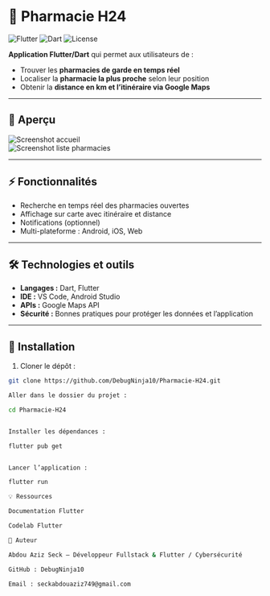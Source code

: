 # 🏥 Pharmacie H24

![Flutter](https://img.shields.io/badge/Flutter-02569B?style=for-the-badge&logo=flutter&logoColor=white)
![Dart](https://img.shields.io/badge/Dart-0175C2?style=for-the-badge&logo=dart&logoColor=white)
![License](https://img.shields.io/badge/License-MIT-blue.svg)

**Application Flutter/Dart** qui permet aux utilisateurs de :  
- Trouver les **pharmacies de garde en temps réel**  
- Localiser la **pharmacie la plus proche** selon leur position  
- Obtenir la **distance en km et l’itinéraire via Google Maps**

---

## 📸 Aperçu

![Screenshot accueil](./assets/screenshot-accueil.png)  
![Screenshot liste pharmacies](./assets/screenshot-liste.png)

---

## ⚡ Fonctionnalités

- Recherche en temps réel des pharmacies ouvertes  
- Affichage sur carte avec itinéraire et distance  
- Notifications (optionnel)  
- Multi-plateforme : Android, iOS, Web  

---

## 🛠️ Technologies et outils

- **Langages :** Dart, Flutter  
- **IDE :** VS Code, Android Studio  
- **APIs :** Google Maps API  
- **Sécurité :** Bonnes pratiques pour protéger les données et l’application  

---

## 🚀 Installation

1. Cloner le dépôt :  

```bash
git clone https://github.com/DebugNinja10/Pharmacie-H24.git

Aller dans le dossier du projet :

cd Pharmacie-H24


Installer les dépendances :

flutter pub get


Lancer l’application :

flutter run

💡 Ressources

Documentation Flutter

Codelab Flutter

🌟 Auteur

Abdou Aziz Seck — Développeur Fullstack & Flutter / Cybersécurité

GitHub : DebugNinja10

Email : seckabdouaziz749@gmail.com